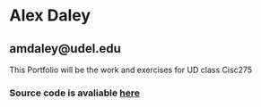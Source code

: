 <h1>Alex Daley</h1>
<h2>amdaley@udel.edu</h2>




This Portfolio will be the work and exercises for UD class Cisc275
<h3>Source code is avaliable <a href = "https://github.com/ad-creations/ad-creations.github.io" target = "_blank" > here </a> </h3>
